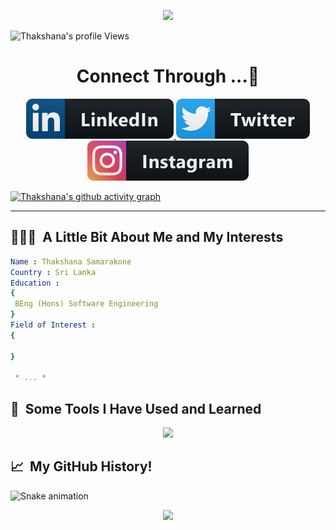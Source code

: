 <p align="center">
  <img src="https://capsule-render.vercel.app/api?type=waving&color=gradient&text=Hello%20Everyone%20....!&height=100&section=header&animation=fadeIn"/>
</p>

  ![Thakshana's profile Views](https://komarev.com/ghpvc/?username=thakshana02&style=for-the-badge)
  
<h1 align="center">
   Connect Through ...💬
</h1>
<p align="center">
<a href="https://www.linkedin.com/in//">
  <img src="https://github.com/MikeCodesDotNET/ColoredBadges/blob/master/svg/social/linkedin.svg"/>
</a>
<a href="https://twitter.com/">
  <img src="https://github.com/MikeCodesDotNET/ColoredBadges/blob/master/svg/social/twitter.svg"/>
</a>
<a href="https://www.instagram.com/_thakshana_/">
  <img src="https://github.com/MikeCodesDotNET/ColoredBadges/blob/master/svg/social/instagram.svg"/>
</a>
</p>

[![Thakshana's github activity graph](https://github-readme-activity-graph.cyclic.app/graph?username=thakshana02&custom_title=My%20Contributions&hide_border=true&theme=github-compact)](https://github.com/ashutosh00710/github-readme-activity-graph)

---


<h2> 👨🏻‍💻 &nbsp;A Little Bit About Me and My Interests</h2>

```yaml
Name : Thakshana Samarakone
Country : Sri Lanka 
Education :
{
 BEng (Hons) Software Engineering
}
Field of Interest : 
{

}

 * ... *
```

<h2> 🚀 &nbsp;Some Tools I Have Used and Learned</h2>

<p align="center">
  <a href="https://skillicons.dev">
    <img src="https://skillicons.dev/icons?i=css,figma,github,html,java,py,react,solidity,unity" />
  </a>
</p>

<h2> 📈 &nbsp;My GitHub History!</h2>




![Snake animation](https://github.com/thepiyushmalhotra/thepiyushmalhotra/blob/output/github-contribution-grid-snake.svg)

<p align="center">
  <img src="https://capsule-render.vercel.app/api?type=waving&color=gradient&height=100&section=footer"/>
</p>
